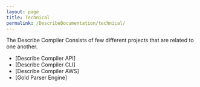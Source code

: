 ```yaml
---
layout: page
title: Technical
permalink: /DescribeDocumentation/technical/
---
```

The Describe Compiler Consists of few different projects that are related to one another.

* [Describe Compiler API]
* [Describe Compiler CLI]
* [Describe Compiler AWS]
* [Gold Parser Engine]